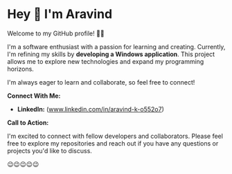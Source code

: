 # Hey 👋 I'm Aravind

Welcome to my GitHub profile! 👨‍💻

I'm a software enthusiast with a passion for learning and creating. Currently, I'm refining my skills by **developing a Windows application**. This project allows me to explore new technologies and expand my programming horizons.

I'm always eager to learn and collaborate, so feel free to connect!

**Connect With Me:**

* **LinkedIn:** (www.linkedin.com/in/aravind-k-o552o7)
  
**Call to Action:**

I'm excited to connect with fellow developers and collaborators. Please feel free to explore my repositories and reach out if you have any questions or projects you'd like to discuss.

😉😉😉😉😉

